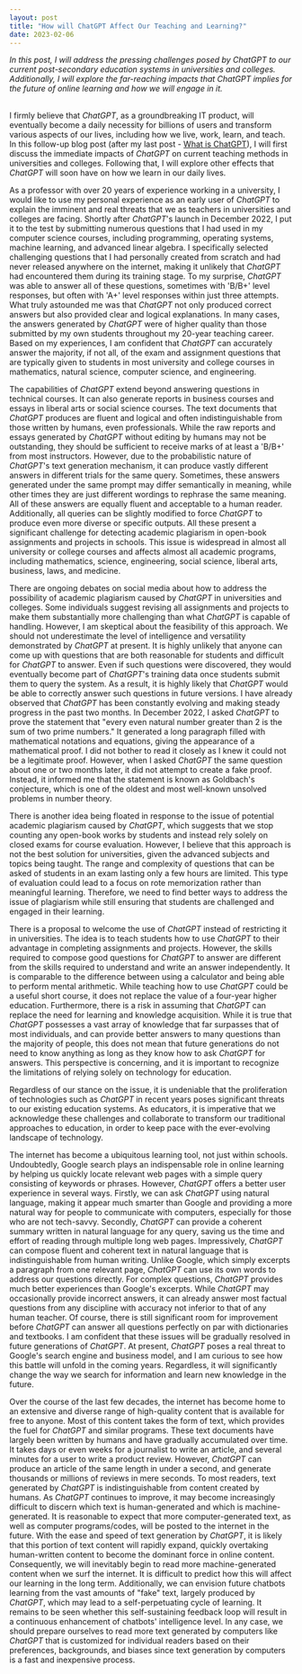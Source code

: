 ```yaml
---
layout: post
title: "How will ChatGPT Affect Our Teaching and Learning?"
date: 2023-02-06 
---
```


*In this post, I will address the pressing challenges posed by ChatGPT  to our current post-secondary education systems in universities and colleges. Additionally, I will explore the far-reaching impacts that ChatGPT implies for the future of online learning and how we will engage in it.*
<br><br>

I firmly believe that *ChatGPT*, as a groundbreaking IT product, will eventually become a daily necessity for billions of users and transform various aspects of our lives, including how we live, work, learn, and teach. In this follow-up blog post (after my last post - [What is ChatGPT](https://incml.github.io/2023/01/28/What-Is-ChatGPT.html)), I will first discuss the immediate impacts of *ChatGPT* on current teaching methods in universities and colleges. Following that, I will explore other effects that *ChatGPT* will soon have on how we learn in our daily lives.

As a professor with over 20 years of experience working in a university, I would like to use my personal experience as an early user of *ChatGPT* to explain the imminent and real threats that we as teachers in universities and colleges are facing. Shortly after *ChatGPT*'s launch in December 2022, I put it to the test by submitting numerous questions that I had used in my computer science courses, including programming, operating systems, machine learning, and advanced linear algebra. I specifically selected challenging questions that I had personally created from scratch and had never released anywhere on the internet, making it unlikely that *ChatGPT* had encountered them during its training stage. To my surprise, *ChatGPT* was able to answer all of these questions, sometimes with 'B/B+' level responses, but often with 'A+' level responses within just three attempts. What truly astounded me was that *ChatGPT* not only produced correct answers but also provided clear and logical explanations. In many cases, the answers generated by *ChatGPT* were of higher quality than those submitted by my own students throughout my 20-year teaching career. Based on my experiences, I am confident that *ChatGPT* can accurately answer the majority, if not all, of the exam and assignment questions that are typically given to students in most university and college courses in mathematics, natural science, computer science, and engineering.

The capabilities of *ChatGPT* extend beyond answering questions in technical courses. It can also generate reports in business courses and essays in liberal arts or social science courses. The text documents that *ChatGPT* produces are fluent and logical and often indistinguishable from those written by humans, even professionals. While the raw reports and essays generated by *ChatGPT* without editing by humans may not be outstanding, they should be sufficient to receive marks of at least a 'B/B+' from most instructors.
However, due to the probabilistic nature of *ChatGPT*'s text generation mechanism, it can produce vastly different answers in different trials for the same query. Sometimes, these answers generated under the same prompt may differ semantically in meaning, while other times they are just different wordings to rephrase the same meaning. All of these answers are equally fluent and acceptable to a human reader. Additionally, all queries can be slightly modified to force *ChatGPT* to produce even more diverse or specific outputs.
All these present a significant challenge for detecting academic plagiarism in open-book assignments and projects in schools. This issue is widespread in almost all university or college courses and affects almost all academic programs, including mathematics, science, engineering, social science, liberal arts, business, laws, and medicine.

There are ongoing debates on social media about how to address the possibility of academic plagiarism caused by *ChatGPT* in universities and colleges. Some individuals suggest revising all assignments and projects to make them substantially more challenging than what *ChatGPT* is capable of handling. However, I am skeptical about the feasibility of this approach. We should not underestimate the level of intelligence and versatility demonstrated by *ChatGPT* at present. It is highly unlikely that anyone can come up with questions that are both reasonable for students and difficult for *ChatGPT* to answer. Even if such questions were discovered, they would eventually become part of *ChatGPT*'s training data once students submit them to query the system. As a result, it is highly likely that *ChatGPT* would be able to correctly answer such questions in future versions.
I have already observed that *ChatGPT* has been constantly evolving and making steady progress in the past two months. In December 2022, I asked *ChatGPT* to prove the statement that "every even natural number greater than 2 is the sum of two prime numbers." It generated a long paragraph filled with mathematical notations and equations, giving the appearance of a mathematical proof. I did not bother to read it closely as I knew it could not be a legitimate proof. However, when I asked *ChatGPT* the same question about one or two months later, it did not attempt to create a fake proof. Instead, it informed me that the statement is known as Goldbach's conjecture, which is one of the oldest and most well-known unsolved problems in number theory.

There is another idea being floated in response to the issue of potential academic plagiarism caused by *ChatGPT*, which suggests that we stop counting any open-book works by students and instead rely solely on closed exams for course evaluation. However, I believe that this approach is not the best solution for universities, given the advanced subjects and topics being taught. The range and complexity of questions that can be asked of students in an exam lasting only a few hours are limited. This type of evaluation could lead to a focus on rote memorization rather than meaningful learning. Therefore, we need to find better ways to address the issue of plagiarism while still ensuring that students are challenged and engaged in their learning.

There is a proposal to welcome the use of *ChatGPT* instead of restricting it in universities. The idea is to teach students how to use *ChatGPT* to their advantage in completing assignments and projects. However, the skills required to compose good questions for *ChatGPT* to answer are different from the skills required to understand and write an answer independently. It is comparable to the difference between using a calculator and being able to perform mental arithmetic. While teaching how to use *ChatGPT* could be a useful short course, it does not replace the value of a four-year higher education.
Furthermore, there is a risk in assuming that *ChatGPT* can replace the need for learning and knowledge acquisition. While it is true that *ChatGPT* possesses a vast array of knowledge that far surpasses that of most individuals, and can provide better answers to many questions than the majority of people, this does not mean that future generations do not need to know anything as long as they know how to ask *ChatGPT* for answers. This perspective is concerning, and it is important to recognize the limitations of relying solely on technology for education.

Regardless of our stance on the issue, it is undeniable that the proliferation of technologies such as *ChatGPT* in recent years poses significant threats to our existing education systems. As educators, it is imperative that we acknowledge these challenges and collaborate to transform our traditional approaches to education, in order to keep pace with the ever-evolving landscape of technology.

The internet has become a ubiquitous learning tool, not just within schools. Undoubtedly, Google search plays an indispensable role in online learning by helping us quickly locate relevant web pages with a simple query consisting of keywords or phrases. However, *ChatGPT* offers a better user experience in several ways. Firstly, we can ask *ChatGPT* using natural language, making it appear much smarter than Google and providing a more natural way for people to communicate with computers, especially for those who are not tech-savvy. Secondly, *ChatGPT* can provide a coherent summary written in natural language for any query, saving us the time and effort of reading through multiple long web pages. Impressively, *ChatGPT* can compose fluent and coherent text in natural language that is indistinguishable from human writing. Unlike Google, which simply excerpts a paragraph from one relevant page, *ChatGPT* can use its own words to address our questions directly. For complex questions, *ChatGPT* provides much better experiences than Google's excerpts. While *ChatGPT* may occasionally provide incorrect answers, it can already answer most factual questions from any discipline with accuracy not inferior to that of any human teacher. Of course, there is still significant room for improvement before *ChatGPT* can answer all questions perfectly on par with dictionaries and textbooks. I am confident that these issues will be gradually resolved in future generations of *ChatGPT*. At present, *ChatGPT* poses a real threat to Google's search engine and business model, and I am curious to see how this battle will unfold in the coming years. Regardless, it will significantly change the way we search for information and learn new knowledge in the future.

Over the course of the last few decades, the internet has become home to an extensive and diverse range of high-quality content that is available for free to anyone. Most of this content takes the form of text, which provides the fuel for *ChatGPT* and similar programs. These text documents have largely been written by humans and have gradually accumulated over time. It takes days or even weeks for a journalist to write an article, and several minutes for a user to write a product review. However, *ChatGPT* can produce an article of the same length in under a second, and generate thousands or millions of reviews in mere seconds. To most readers, text generated by *ChatGPT* is indistinguishable from content created by humans. As *ChatGPT* continues to improve, it may become increasingly difficult to discern which text is human-generated and which is machine-generated.
It is reasonable to expect that more computer-generated text, as well as computer programs/codes, will be posted to the internet in the future. With the ease and speed of text generation by *ChatGPT*, it is likely that this portion of text content will rapidly expand, quickly overtaking human-written content to become the dominant force in online content. Consequently, we will inevitably begin to read more machine-generated content when we surf the internet. It is difficult to predict how this will affect our learning in the long term. Additionally, we can envision future chatbots learning from the vast amounts of "fake" text, largely produced by *ChatGPT*, which may lead to a self-perpetuating cycle of learning.  It remains to be seen whether this self-sustaining feedback loop will result in a continuous enhancement of chatbots' intelligence level.  In any case, we should prepare ourselves to read more text generated by computers like *ChatGPT* that is customized for individual readers based on their preferences, backgrounds, and biases since text generation by computers is a fast and inexpensive process.
